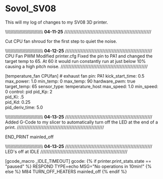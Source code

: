 # Sovol_SV08

This will my log of changes to my SV08 3D printer.

\\\\\\\\\\\\\\\\\\\\\\\\\\\\\\\\\\\\\\\\\\\\\\\\\\\\\\\\
**04-11-25**
////////////////////////////////////////////////////////

Cut CPU fan shroud for the first step to quiet the noise.

\\\\\\\\\\\\\\\\\\\\\\\\\\\\\\\\\\\\\\\\\\\\\\\\\\\\\\\\
**04-12-25**
////////////////////////////////////////////////////////
CPU Fan PWM
Modified printer.cfg 
Fixed the pin to PA1 and changed the target temp to 65. At 60 it would run constantly run at just below 10% causing a high pitch noise.
////////////////////////////////////////////////////////

[temperature_fan CPUfan] # exhaust fan
pin: PA1
kick_start_time: 0.5
max_power: 1.0
min_temp: 0
max_temp: 90
hardware_pwm: true
target_temp: 65
sensor_type: temperature_host
max_speed: 1.0
min_speed: 0
control: pid
pid_Kp: 2     
pid_Ki: .5     
pid_Kd: 0.25     
pid_deriv_time: 5.0

\\\\\\\\\\\\\\\\\\\\\\\\\\\\\\\\\\\\\\\\\\\\\\\\\\\\\\\\
**04-13-25**
////////////////////////////////////////////////////////
Added G-Code to my slicer to automatically turn off the LED at the end of a print.
////////////////////////////////////////////////////////

END_PRINT
mainled_off


\\\\\\\\\\\\\\\\\\\\\\\\\\\\\\\\\\\\\\\\\\\\\\\\\\\\\\\\
**04-13-25**
////////////////////////////////////////////////////////
LED's off at IDLE
////////////////////////////////////////////////////////

[gcode_macro _IDLE_TIMEOUT]
gcode:
    {% if printer.print_stats.state == "paused" %}
      RESPOND TYPE=echo MSG="No operations in 10min!"
    {% else %}
     M84
     TURN_OFF_HEATERS
     mainled_off
    {% endif %}
